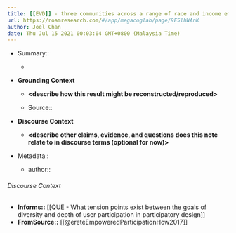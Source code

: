 ```yaml
---
title: [[EVD]] - three communities across a range of race and income effectively used ICTs to engage with policy and governance, but government officials were most responsive to and proactive with the majority white / middle-high income community - [[@ereteEmpoweredParticipationHow2017]]
url: https://roamresearch.com/#/app/megacoglab/page/9E5lhWAnK
author: Joel Chan
date: Thu Jul 15 2021 00:03:04 GMT+0800 (Malaysia Time)
---
```


- Summary::

    - __<summarize the result in a bit more detail here>__
- **Grounding Context**

    - __<describe how this result might be reconstructed/reproduced>__

    - Source:: __<reference the paper Roam page here>__
- **Discourse Context**

    - __<describe other claims, evidence, and questions does this note relate to in discourse terms (optional for now)>__
- Metadata::

    - author:: <your name page here>

###### Discourse Context

- **Informs::** [[QUE - What tension points exist between the goals of diversity and depth of user participation in participatory design]]
- **FromSource::** [[@ereteEmpoweredParticipationHow2017]]
